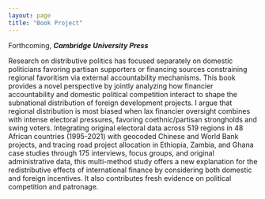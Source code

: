 ```yaml
---
layout: page
title: "Book Project"
--- 
```

Forthcoming, **_Cambridge University Press_**

Research on distributive politics has focused separately on domestic politicians favoring partisan supporters or financing sources constraining regional favoritism via external accountability mechanisms. This book provides a novel perspective by jointly analyzing how financier accountability and domestic political competition interact to shape the subnational distribution of foreign development projects. I argue that regional distribution is most biased when lax financier oversight combines with intense electoral pressures, favoring coethnic/partisan strongholds and swing voters. Integrating original electoral data across 519 regions in 48 African countries (1995-2021) with geocoded Chinese and World Bank projects, and tracing road project allocation in Ethiopia, Zambia, and Ghana case studies through 175 interviews, focus groups, and original administrative data, this multi-method study offers a new explanation for the redistributive effects of international finance by considering both domestic and foreign incentives. It also contributes fresh evidence on political competition and patronage.
